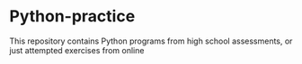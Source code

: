 # Python-practice
This repository contains Python programs from high school assessments, or just attempted exercises from online
